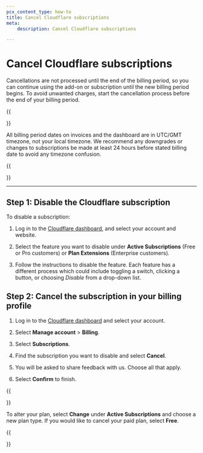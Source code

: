 ```yaml
---
pcx_content_type: how-to
title: Cancel Cloudflare subscriptions
meta:
    description: Cancel Cloudflare subscriptions

---
```


# Cancel Cloudflare subscriptions

Cancellations are not processed until the end of the billing period, so you can continue using the add-on or subscription until the new billing period begins. To avoid unwanted charges, start the cancellation process before the end of your billing period.

{{<Aside type="note">}}

All billing period dates on invoices and the dashboard are in UTC/GMT timezone, not your local timezone. We recommend any downgrades or changes to subscriptions be made at least 24 hours before stated billing date to avoid any timezone confusion.

{{</Aside>}}

---

## Step 1: Disable the Cloudflare subscription

To disable a subscription:

1. Log in to the [Cloudflare dashboard](https://dash.cloudflare.com), and select your account and website.

2. Select the feature you want to disable under **Active Subscriptions** (Free or Pro customers) or **Plan Extensions** (Enterprise customers).

3. Follow the instructions to disable the feature. Each feature has a different process which could include toggling a switch, clicking a button, or choosing _Disable_ from a drop-down list.

## Step 2: Cancel the subscription in your billing profile

1. Log in to the [Cloudflare dashboard](https://dash.cloudflare.com) and select your account.

2. Select **Manage account** > **Billing**.

3. Select **Subscriptions**.

4. Find the subscription you want to disable and select **Cancel**.

5. You will be asked to share feedback with us. Choose all that apply. 

6. Select **Confirm** to finish.

{{<Aside type="note">}}

To alter your plan, select **Change** under **Active Subscriptions** and choose a new plan type. If you would like to cancel your paid plan, select **Free**.

{{</Aside>}}
